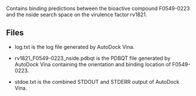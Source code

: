 Contains binding predictions between the bioactive compound F0549-0223 and the nside search space on the virulence factor rv1821.

## Files

- log.txt is the log file generated by AutoDock Vina.

- rv1821_F0549-0223_nside.pdbqt is the PDBQT file generated by AutoDock Vina containing the orientation and binding location of F0549-0223.

- stdoe.txt is the combined STDOUT and STDERR output of AutoDock Vina.

